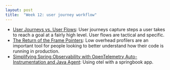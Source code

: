 ```yaml
---
layout: post
title:  "Week 12: user journey workflow"
---
```


* [User Journeys vs. User Flows](https://www.nngroup.com/articles/user-journeys-vs-user-flows/): User journeys capture steps a user takes to reach a goal at a fairly high level. User flows are tactical and specific.
* [The Return of the Frame Pointers](https://www.brendangregg.com/blog/2024-03-17/the-return-of-the-frame-pointers.html): Low overhead profilers are an important tool for people looking to better understand how their code is running in production.
* [Simplifying Spring Observability with OpenTelemetry Auto-Instrumentation and Java Agent](https://medium.com/@ahmadalammar/simplifying-spring-observability-with-opentelemetry-auto-instrumentation-and-java-agent-part-1-ef163f4125e3): Using otel with a springbook app.